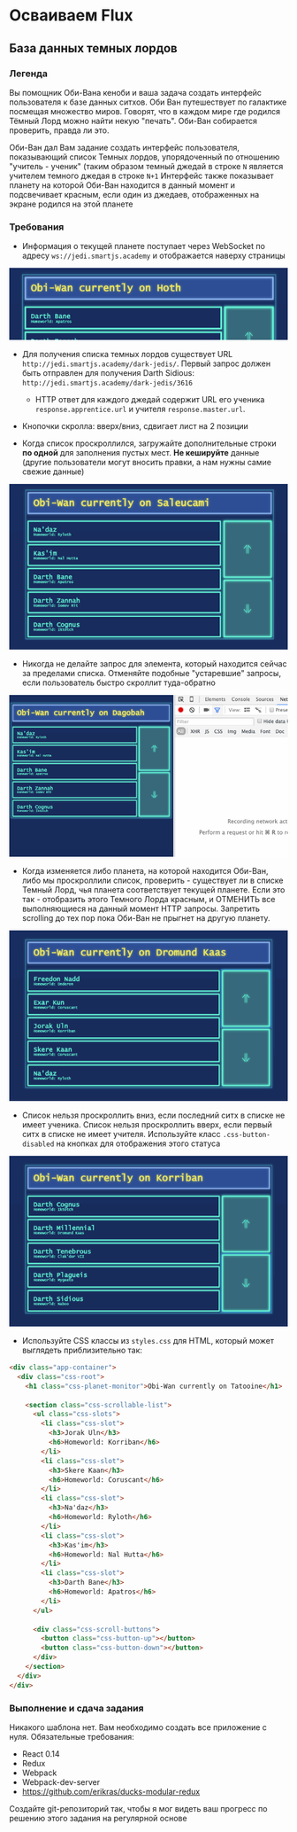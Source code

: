 # Осваиваем Flux

## База данных темных лордов

### Легенда

Вы помощник Оби-Вана кеноби и ваша задача создать интерфейс пользователя к базе данных ситхов. Оби Ван путешествует по галактике посмещая множество миров. Говорят, что в каждом мире где родился Тёмный Лорд можно найти некую "печать". Оби-Ван собирается проверить, правда ли это.

Оби-Ван дал Вам задание создать интерфейс пользователя, показывающий  список Темных лордов, упорядоченный по отношению "учитель - ученик" (таким образом темный джедай в строке `N` является учителем темного джедая в строке `N+1`
Интерфейс также показывает планету на которой Оби-Ван находится в данный момент и подсвечивает красным, если один из джедаев, отображенных на экране родился на этой планете

### Требования

- Информация о текущей планете поступает через WebSocket по адресу `ws://jedi.smartjs.academy` и отображается наверху страницы

![](docs/1.gif)

- Для получения списка темных лордов существует URL `http://jedi.smartjs.academy/dark-jedis/`. Первый запрос должен быть отправлен для получения Darth Sidious: `http://jedi.smartjs.academy/dark-jedis/3616`
    * HTTP ответ для каждого джедай содержит URL его  ученика `response.apprentice.url` и учителя `response.master.url`.

- Кнопочки скролла: вверх/вниз, сдвигает лист на 2 позиции

- Когда список проскроллился, загружайте дополнительные строки **по одной** для заполнения пустых мест. **Не кешируйте** данные (другие пользователи могут вносить правки, а нам нужны самие свежие данные)

![](docs/2.gif)

- Никогда не делайте запрос для элемента, который находится сейчас за пределами списка. Отменяйте подобные "устаревшие" запросы, если пользователь быстро скроллит туда-обратно

![](docs/3.gif)

- Когда изменяется либо планета, на которой находится Оби-Ван, либо мы проскроллили список, проверить - существует ли в списке Темный Лорд, чья планета соответствует текущей планете. Если это так - отобразить этого Темного Лорда красным, и ОТМЕНИТЬ все выполняющиеся на данный момент HTTP запросы. Запретить scrolling до тех пор пока Оби-Ван не прыгнет на другую планету.

![](docs/4.gif)

- Список нельзя проскроллить вниз, если последний ситх в списке не имеет ученика. Список нельзя проскроллить вверх, если первый ситх в списке не имеет учителя. Используйте класс  `.css-button-disabled` на кнопках для отображения этого статуса

![](docs/5.gif)

- Используйте CSS классы из  `styles.css` для HTML, который может выглядеть приблизительно так:
```html
<div class="app-container">
  <div class="css-root">
    <h1 class="css-planet-monitor">Obi-Wan currently on Tatooine</h1>

    <section class="css-scrollable-list">
      <ul class="css-slots">
        <li class="css-slot">
          <h3>Jorak Uln</h3>
          <h6>Homeworld: Korriban</h6>
        </li>
        <li class="css-slot">
          <h3>Skere Kaan</h3>
          <h6>Homeworld: Coruscant</h6>
        </li>
        <li class="css-slot">
          <h3>Na'daz</h3>
          <h6>Homeworld: Ryloth</h6>
        </li>
        <li class="css-slot">
          <h3>Kas'im</h3>
          <h6>Homeworld: Nal Hutta</h6>
        </li>
        <li class="css-slot">
          <h3>Darth Bane</h3>
          <h6>Homeworld: Apatros</h6>
        </li>
      </ul>

      <div class="css-scroll-buttons">
        <button class="css-button-up"></button>
        <button class="css-button-down"></button>
      </div>
    </section>
  </div>
</div>
```

### Выполнение и сдача задания

Никакого шаблона нет. Вам необходимо создать все приложение с нуля. Обязательные требования:
* React 0.14
* Redux
* Webpack
* Webpack-dev-server
* https://github.com/erikras/ducks-modular-redux

Создайте git-репозиторий так, чтобы я мог видеть ваш прогресс по решению этого задания на регулярной основе
